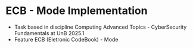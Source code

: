 # ECB - Mode Implementation

- Task based in discipline Computing Advanced Topics - CyberSecurity Fundamentals at UnB 2025.1
- Feature ECB (Eletronic CodeBook) - Mode

